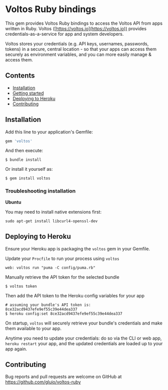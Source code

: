 # Voltos Ruby bindings

This gem provides Voltos Ruby bindings to access the Voltos API from apps written in Ruby. Voltos ([https://voltos.io](https://voltos.io)) provides credentials-as-a-service for app and system developers.

Voltos stores your credentials (e.g. API keys, usernames, passwords, tokens) in a secure, central location - so that your apps can access them securely as environment variables, and you can more easily manage & access them. 

## Contents
* [Installation](#installation)
* [Getting started](#getting-started)
* [Deploying to Heroku](#deploying-to-heroku)
* [Contributing](#contributing)

## Installation

Add this line to your application's Gemfile:

```ruby
gem 'voltos'
```

And then execute:

    $ bundle install

Or install it yourself as:

    $ gem install voltos
    
### Troubleshooting installation

**Ubuntu**

You may need to install native extensions first:
```
sudo apt-get install libcurl4-openssl-dev
```



## Deploying to Heroku
Ensure your Heroku app is packaging the `voltos` gem in your Gemfile.

Update your `Procfile` to run your process using `voltos`
```
web: voltos run "puma -C config/puma.rb"
```

Manually retrieve the API token for the selected bundle
```
$ voltos token
```
Then add the API token to the Heroku config variables for your app
```
# assuming your bundle's API token is: 8ce32acd9437efe9ef55c39e44dea337
$ heroku config:set 8ce32acd9437efe9ef55c39e44dea337
```

On startup, `voltos` will securely retrieve your bundle's credentials and make them available to your app.

Anytime you need to update your credentials: do so via the CLI or web app, `heroku restart` your app, and the updated credentials are loaded up to your app again.

## Contributing

Bug reports and pull requests are welcome on GitHub at https://github.com/gluio/voltos-ruby

